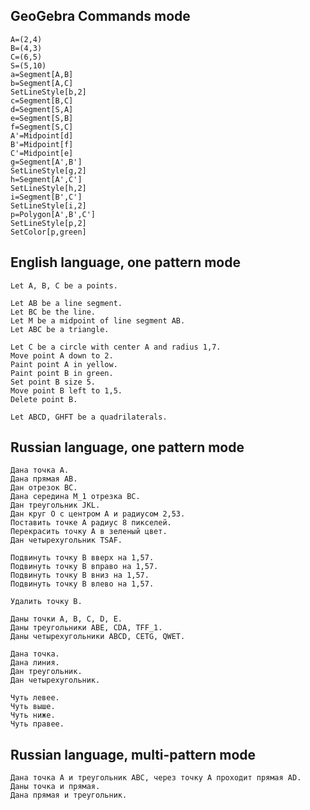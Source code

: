 ## GeoGebra Commands mode

    A=(2,4)
    B=(4,3)
    C=(6,5)
    S=(5,10)
    a=Segment[A,B]
    b=Segment[A,C]
    SetLineStyle[b,2]
    c=Segment[B,C]
    d=Segment[S,A]
    e=Segment[S,B]
    f=Segment[S,C]
    A'=Midpoint[d]
    B'=Midpoint[f]
    C'=Midpoint[e]
    g=Segment[A',B']
    SetLineStyle[g,2]
    h=Segment[A',C']
    SetLineStyle[h,2]
    i=Segment[B',C']
    SetLineStyle[i,2]
    p=Polygon[A',B',C']
    SetLineStyle[p,2]
    SetColor[p,green]

## English language, one pattern mode

    Let A, B, C be a points.

    Let AB be a line segment.
    Let BC be the line.
    Let M be a midpoint of line segment AB.
    Let ABC be a triangle.

    Let C be a circle with center A and radius 1,7.
    Move point A down to 2.
    Paint point A in yellow.
    Paint point B in green.
    Set point B size 5.
    Move point B left to 1,5.
    Delete point B.

    Let ABCD, GHFT be a quadrilaterals.

## Russian language, one pattern mode

    Дана точка A.
    Дана прямая AB.
    Дан отрезок BC.
    Дана середина M_1 отрезка BC.
    Дан треугольник JKL.
    Дан круг O с центром A и радиусом 2,53.
    Поставить точке A радиус 8 пикселей.
    Перекрасить точку A в зеленый цвет.
    Дан четырехугольник TSAF.

    Подвинуть точку B вверх на 1,57.
    Подвинуть точку B вправо на 1,57.
    Подвинуть точку B вниз на 1,57.
    Подвинуть точку B влево на 1,57.

    Удалить точку B.

    Даны точки A, B, C, D, E.
    Даны треугольники ABE, CDA, TFF_1.
    Даны четырехугольники ABCD, CETG, QWET.

    Дана точка.
    Дана линия.
    Дан треугольник.
    Дан четырехугольник.

    Чуть левее.
    Чуть выше.
    Чуть ниже.
    Чуть правее.

## Russian language, multi-pattern mode

    Дана точка A и треугольник ABC, через точку A проходит прямая AD.
    Даны точка и прямая.
    Дана прямая и треугольник.
